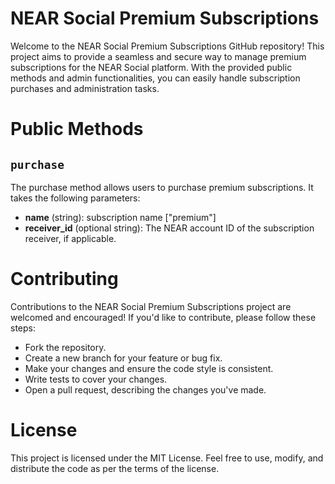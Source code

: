 NEAR Social Premium Subscriptions
===

Welcome to the NEAR Social Premium Subscriptions GitHub repository! This project aims to provide a seamless and secure way to manage premium subscriptions for the NEAR Social platform. With the provided public methods and admin functionalities, you can easily handle subscription purchases and administration tasks.

Public Methods
==
`purchase`
--
The purchase method allows users to purchase premium subscriptions. It takes the following parameters:

- **name** (string): subscription name ["premium"]
- **receiver_id** (optional string): The NEAR account ID of the subscription receiver, if applicable.

Contributing
==
  Contributions to the NEAR Social Premium Subscriptions project are welcomed and encouraged! If you'd like to contribute, please follow these steps:

- Fork the repository.
- Create a new branch for your feature or bug fix.
- Make your changes and ensure the code style is consistent.
- Write tests to cover your changes.
- Open a pull request, describing the changes you've made.

License
==
This project is licensed under the MIT License. Feel free to use, modify, and distribute the code as per the terms of the license.





